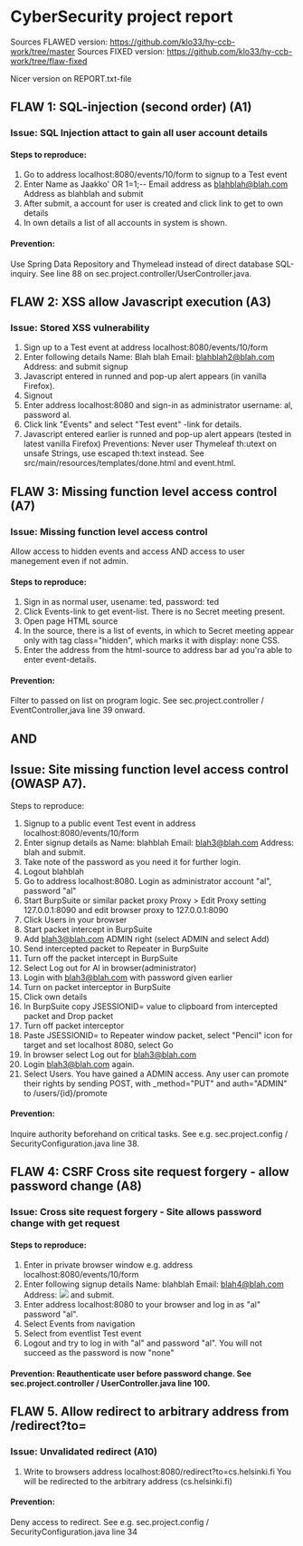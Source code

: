 # CyberSecurity project report
Sources FLAWED version: https://github.com/klo33/hy-ccb-work/tree/master
Sources FIXED version: https://github.com/klo33/hy-ccb-work/tree/flaw-fixed

Nicer version on REPORT.txt-file

## FLAW 1: SQL-injection (second order) (A1)
### Issue: SQL Injection attact to gain all user account details
#### Steps to reproduce:
1) Go to address localhost:8080/events/10/form to signup to a Test event
2) Enter 
Name as Jaakko' OR 1=1;--
Email address as blahblah@blah.com
Address as blahblah
and submit
3) After submit, a account for user is created and click link to get to own details
4) In own details a list of all accounts in system is shown.
#### Prevention: 
Use Spring Data Repository and Thymelead instead of direct database SQL-inquiry. See line 88 on sec.project.controller/UserController.java.

## FLAW 2: XSS allow Javascript execution (A3)
### Issue: Stored XSS vulnerability
1) Sign up to a Test event at address localhost:8080/events/10/form
2) Enter following details
Name: Blah blah
Email: blahblah2@blah.com
Address: <script>alert("It's running javascript");</script>
and submit signup
3) Javascript entered in runned and pop-up alert appears (in vanilla Firefox).
4) Signout
5) Enter address localhost:8080 and sign-in as administrator username: al, password al.
6) Click link "Events" and select "Test event" -link for details.
7) Javascript entered earlier is runned and pop-up alert appears (tested in latest vanilla Firefox)
Preventions: Never user Thymeleaf th:utext on unsafe Strings, use escaped th:text instead. See src/main/resources/templates/done.html and event.html.

## FLAW 3:  Missing function level access control (A7)
### Issue: Missing function level access control
Allow access to hidden events and access AND access to user manegement even if not admin.
#### Steps to reproduce:
1) Sign in as normal user, usename: ted, password: ted
2) Click Events-link to get event-list. There is no Secret meeting present.
3) Open page HTML source
4) In the source, there is a list of events, in which to Secret meeting appear only with tag class="hidden", which marks it with display: none CSS.
5) Enter the address from the html-source to address bar ad you'ra able to enter event-details.
#### Prevention:
Filter to passed on list on program logic. See sec.project.controller / EventController,java line 39 onward.

## AND
## Issue: Site missing function level access control (OWASP A7).
Steps to reproduce:

1) Signup to a public event Test event in address localhost:8080/events/10/form
2) Enter signup details as
Name: blahblah
Email: blah3@blah.com
Address: blah
and submit.
3) Take note of the password as you need it for further login.
4) Logout blahblah
5) Go to address localhost:8080. Login as administrator account "al", password "al"
6) Start BurpSuite or similar packet proxy
Proxy > Edit Proxy setting 127.0.0.1:8090 and edit browser proxy to 127.0.0.1:8090
7) Click Users in your browser
8) Start packet intercept in BurpSuite
9) Add blah3@blah.com ADMIN right (select ADMIN and select Add)
10) Send intercepted packet to Repeater in BurpSuite
11) Turn off the packet intercept in BurpSuite
12) Select Log out for Al in browser(administrator)
13) Login with blah3@blah.com with password given earlier
14) Turn on packet interceptor in BurpSuite
15) Click own details
16) In BurpSuite copy JSESSIONID= value to clipboard from intercepted packet and Drop packet
17) Turn off packet interceptor
18) Paste JSESSIONID= to Repeater window packet, select "Pencil" icon for target and set localhost 8080, select Go
19) In browser select Log out for blah3@blah.com
20) Login blah3@blah.com again. 
21) Select Users. You have gained a ADMIN access.
Any user can promote their rights by sending POST, with _method="PUT" and auth="ADMIN" to /users/{id}/promote
#### Prevention: 
Inquire authority beforehand on critical tasks. See e.g. sec.project.config / SecurityConfiguration.java line 38.

## FLAW 4: CSRF Cross site request forgery - allow password change (A8)
### Issue: Cross site request forgery - Site allows password change with get request
#### Steps to reproduce:
1) Enter in private browser window e.g. address localhost:8080/events/10/form
2) Enter following signup details
Name: blahblah
Email: blah4@blah.com
Address: <img src="/users/own/password?pw1=none&pw2=none"/>
and submit.
3) Enter address localhost:8080 to your browser and log in as "al" password "al".
4) Select Events from navigation
5) Select from eventlist Test event
6) Logout and try to log in with "al" and password "al". You will not succeed as the password is now "none"
#### Prevention: Reauthenticate user before password change. See sec.project.controller / UserController.java line 100.

## FLAW 5. Allow redirect to arbitrary address from /redirect?to=
### Issue: Unvalidated redirect (A10)
1) Write to browsers address localhost:8080/redirect?to=cs.helsinki.fi
You will be redirected to the arbitrary address (cs.helsinki.fi)
#### Prevention: 
Deny access to redirect. See e.g. sec.project.config / SecurityConfiguration.java line 34

